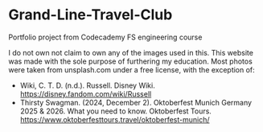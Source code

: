 # Grand-Line-Travel-Club
Portfolio project from Codecademy FS engineering course

I do not own not claim to own any of the images used in this. This website was made with the sole purpose of furthering my education.
Most photos were taken from unsplash.com under a free license, with the exception of:
- Wiki, C. T. D. (n.d.). Russell. Disney Wiki. https://disney.fandom.com/wiki/Russell
- Thirsty Swagman. (2024, December 2). Oktoberfest Munich Germany 2025 & 2026. What you need to know. Oktoberfest Tours. https://www.oktoberfesttours.travel/oktoberfest-munich/
